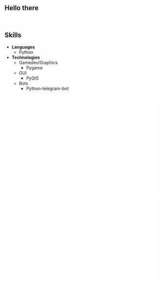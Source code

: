 ## Hello there

<br>

## Skills
- **Languages**
    - Python
- **Technologies**
    - Gamedev/Graphics
        - Pygame
    - GUI
        - PyQt5
    - Bots
        - Python-telegram-bot

<br>

![Stats Overview](https://raw.githubusercontent.com/Programmer-Anchous/github-stats-transparent/output/generated/overview.svg)
![Most Used Languages](https://raw.githubusercontent.com/Programmer-Anchous/github-stats-transparent/output/generated/languages.svg)

